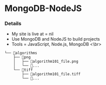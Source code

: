 # MongoDB-NodeJS
### Details
- My site is live at = nil
- Use MongoDB and NodeJS to build projects
- Tools = JavaScript, Node.js, MongoDB
<\br>

```
└── 📁algorithms
    ├── 📁png
    │   ├── 📄algorithm101_file.png
    │   └── 📄...
    └── 📁tiff
        ├── 📄algorithm101_file.tiff
        └── 📄...
```